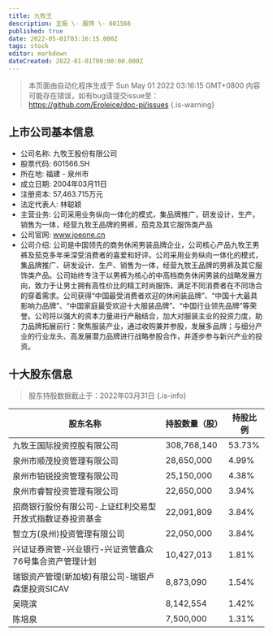 ```yaml
---
title: 九牧王
description: 主板 \- 服饰 \- 601566
published: true
date: 2022-05-01T03:16:15.000Z
tags: stock
editor: markdown
dateCreated: 2022-01-01T00:00:00.000Z
---
```


> 本页面由自动化程序生成于 Sun May 01 2022 03:16:15 GMT+0800
> 内容可能存在错误，如有bug请提交issue至：https://github.com/Eroleice/doc-pi/issues
{.is-warning}

## 上市公司基本信息
- 公司名称: 九牧王股份有限公司
- 股票代码: 601566.SH
- 所在地: 福建 - 泉州市
- 成立日期: 2004年03月11日
- 注册资本: 57,463.715万元
- 法定代表人: 林聪颖
- 主营业务: 公司采用业务纵向一体化的模式，集品牌推广，研发设计，生产，销售为一体，经营九牧王品牌的男裤，茄克及其它服饰类产品
- 公司官网: www.joeone.cn
- 公司介绍: 公司是中国领先的商务休闲男装品牌企业，公司核心产品九牧王男裤及茄克多年来深受消费者的喜爱和好评。公司采用业务纵向一体化的模式，集品牌推广、研发设计、生产、销售为一体，经营九牧王品牌的男裤及其它服饰类产品。公司始终专注于以男裤为核心的中高档商务休闲男装的战略发展方向，致力于让男士拥有高性价比的精工时尚服饰，满足不同消费者在不同场合的穿着需求。公司获得“中国最受消费者欢迎的休闲装品牌”、“中国十大最具影响力品牌”、“中国家庭最受欢迎十大服装品牌”、“中国行业领先品牌”等荣誉。公司将以强大的资本力量进行产融结合，加大对服装主业的投资力度，助力品牌拓展前行：聚焦服装产业，通过收购兼并参股，发展多品牌；与细分产业的行业龙头、高发展潜力品牌进行战略参股合作，并逐步参与新兴产业的投资。


## 十大股东信息
> 股东持股数据截止于：2022年03月31日
{.is-info}

| 股东名称 | 持股数量（股） | 持股比例 |
| --- | --- | --- |
| 九牧王国际投资控股有限公司 | 308,768,140 | 53.73% |
| 泉州市顺茂投资管理有限公司 | 28,650,000 | 4.99% |
| 泉州市铂锐投资管理有限公司 | 25,150,000 | 4.38% |
| 泉州市睿智投资管理有限公司 | 22,650,000 | 3.94% |
| 招商银行股份有限公司-上证红利交易型开放式指数证券投资基金 | 22,091,809 | 3.84% |
| 智立方(泉州)投资管理有限公司 | 22,050,000 | 3.84% |
| 兴证证券资管-兴业银行-兴证资管鑫众76号集合资产管理计划 | 10,427,013 | 1.81% |
| 瑞银资产管理(新加坡)有限公司-瑞银卢森堡投资SICAV | 8,873,090 | 1.54% |
| 吴晓滨 | 8,142,554 | 1.42% |
| 陈培泉 | 7,500,000 | 1.31% |




